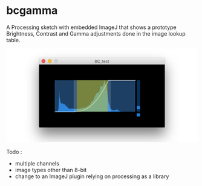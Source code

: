 # bcgamma
A Processing sketch with embedded ImageJ that shows a prototype Brightness, Contrast and Gamma adjustments done in the image lookup table.


![Screenshot](/bctest.png)

Todo :
* multiple channels
* image types other than 8-bit
* change to an ImageJ plugin relying on processing as a library
